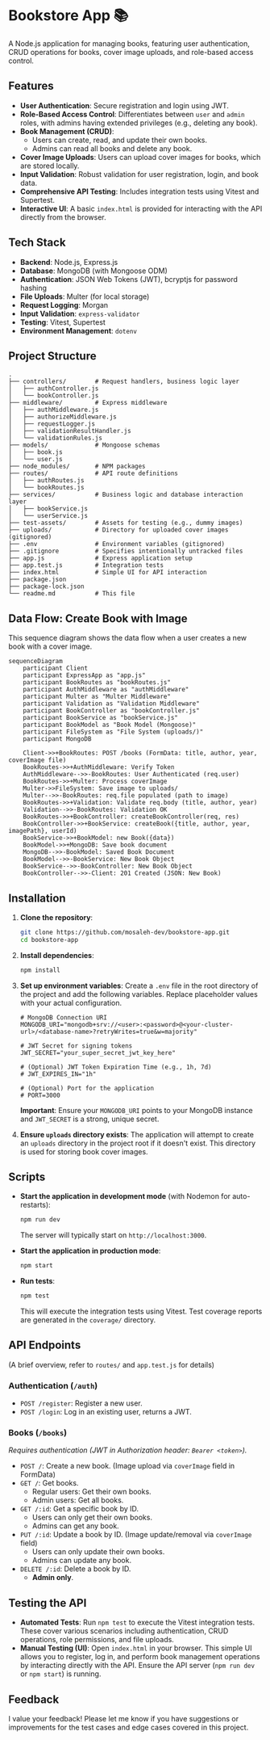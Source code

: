 # Bookstore App 📚

A Node.js application for managing books, featuring user authentication, CRUD operations for books, cover image uploads, and role-based access control.

## Features

- **User Authentication**: Secure registration and login using JWT.
- **Role-Based Access Control**: Differentiates between `user` and `admin` roles, with admins having extended privileges (e.g., deleting any book).
- **Book Management (CRUD)**:
  - Users can create, read, and update their own books.
  - Admins can read all books and delete any book.
- **Cover Image Uploads**: Users can upload cover images for books, which are stored locally.
- **Input Validation**: Robust validation for user registration, login, and book data.
- **Comprehensive API Testing**: Includes integration tests using Vitest and Supertest.
- **Interactive UI**: A basic `index.html` is provided for interacting with the API directly from the browser.

## Tech Stack

- **Backend**: Node.js, Express.js
- **Database**: MongoDB (with Mongoose ODM)
- **Authentication**: JSON Web Tokens (JWT), bcryptjs for password hashing
- **File Uploads**: Multer (for local storage)
- **Request Logging**: Morgan
- **Input Validation**: `express-validator`
- **Testing**: Vitest, Supertest
- **Environment Management**: `dotenv`

## Project Structure

```
.
├── controllers/        # Request handlers, business logic layer
│   ├── authController.js
│   └── bookController.js
├── middleware/         # Express middleware
│   ├── authMiddleware.js
│   ├── authorizeMiddleware.js
│   ├── requestLogger.js
│   ├── validationResultHandler.js
│   └── validationRules.js
├── models/             # Mongoose schemas
│   ├── book.js
│   └── user.js
├── node_modules/       # NPM packages
├── routes/             # API route definitions
│   ├── authRoutes.js
│   └── bookRoutes.js
├── services/           # Business logic and database interaction layer
│   ├── bookService.js
│   └── userService.js
├── test-assets/        # Assets for testing (e.g., dummy images)
├── uploads/            # Directory for uploaded cover images (gitignored)
├── .env                # Environment variables (gitignored)
├── .gitignore          # Specifies intentionally untracked files
├── app.js              # Express application setup
├── app.test.js         # Integration tests
├── index.html          # Simple UI for API interaction
├── package.json
├── package-lock.json
└── readme.md           # This file
```

## Data Flow: Create Book with Image

This sequence diagram shows the data flow when a user creates a new book with a cover image.

```mermaid
sequenceDiagram
    participant Client
    participant ExpressApp as "app.js"
    participant BookRoutes as "bookRoutes.js"
    participant AuthMiddleware as "authMiddleware"
    participant Multer as "Multer Middleware"
    participant Validation as "Validation Middleware"
    participant BookController as "bookController.js"
    participant BookService as "bookService.js"
    participant BookModel as "Book Model (Mongoose)"
    participant FileSystem as "File System (uploads/)"
    participant MongoDB

    Client->>+BookRoutes: POST /books (FormData: title, author, year, coverImage file)
    BookRoutes->>+AuthMiddleware: Verify Token
    AuthMiddleware-->>-BookRoutes: User Authenticated (req.user)
    BookRoutes->>+Multer: Process coverImage
    Multer->>FileSystem: Save image to uploads/
    Multer-->>-BookRoutes: req.file populated (path to image)
    BookRoutes->>+Validation: Validate req.body (title, author, year)
    Validation-->>-BookRoutes: Validation OK
    BookRoutes->>+BookController: createBookController(req, res)
    BookController->>+BookService: createBook({title, author, year, imagePath}, userId)
    BookService->>+BookModel: new Book({data})
    BookModel->>+MongoDB: Save book document
    MongoDB-->>-BookModel: Saved Book Document
    BookModel-->>-BookService: New Book Object
    BookService-->>-BookController: New Book Object
    BookController-->>-Client: 201 Created (JSON: New Book)
```

## Installation

1.  **Clone the repository**:

    ```bash
    git clone https://github.com/mosaleh-dev/bookstore-app.git
    cd bookstore-app
    ```

2.  **Install dependencies**:

    ```bash
    npm install
    ```

3.  **Set up environment variables**:
    Create a `.env` file in the root directory of the project and add the following variables. Replace placeholder values with your actual configuration.

    ```env
    # MongoDB Connection URI
    MONGODB_URI="mongodb+srv://<user>:<password>@<your-cluster-url>/<database-name>?retryWrites=true&w=majority"

    # JWT Secret for signing tokens
    JWT_SECRET="your_super_secret_jwt_key_here"

    # (Optional) JWT Token Expiration Time (e.g., 1h, 7d)
    # JWT_EXPIRES_IN="1h"

    # (Optional) Port for the application
    # PORT=3000
    ```

    **Important**: Ensure your `MONGODB_URI` points to your MongoDB instance and `JWT_SECRET` is a strong, unique secret.

4.  **Ensure `uploads` directory exists**:
    The application will attempt to create an `uploads` directory in the project root if it doesn't exist. This directory is used for storing book cover images.

## Scripts

- **Start the application in development mode** (with Nodemon for auto-restarts):

  ```bash
  npm run dev
  ```

  The server will typically start on `http://localhost:3000`.

- **Start the application in production mode**:

  ```bash
  npm start
  ```

- **Run tests**:
  ```bash
  npm test
  ```
  This will execute the integration tests using Vitest. Test coverage reports are generated in the `coverage/` directory.

## API Endpoints

(A brief overview, refer to `routes/` and `app.test.js` for details)

### Authentication (`/auth`)

- `POST /register`: Register a new user.
- `POST /login`: Log in an existing user, returns a JWT.

### Books (`/books`)

_Requires authentication (JWT in Authorization header: `Bearer <token>`)._

- `POST /`: Create a new book. (Image upload via `coverImage` field in FormData)
- `GET /`: Get books.
  - Regular users: Get their own books.
  - Admin users: Get all books.
- `GET /:id`: Get a specific book by ID.
  - Users can only get their own books.
  - Admins can get any book.
- `PUT /:id`: Update a book by ID. (Image update/removal via `coverImage` field)
  - Users can only update their own books.
  - Admins can update any book.
- `DELETE /:id`: Delete a book by ID.
  - **Admin only**.

## Testing the API

- **Automated Tests**: Run `npm test` to execute the Vitest integration tests. These cover various scenarios including authentication, CRUD operations, role permissions, and file uploads.
- **Manual Testing (UI)**: Open `index.html` in your browser. This simple UI allows you to register, log in, and perform book management operations by interacting directly with the API. Ensure the API server (`npm run dev` or `npm start`) is running.

## Feedback

I value your feedback! Please let me know if you have suggestions or improvements for the test cases and edge cases covered in this project.
